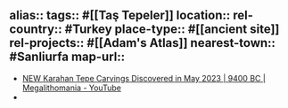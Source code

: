 alias::
tags:: #[[Taş Tepeler]]
location::
rel-country:: #Turkey
place-type:: #[[ancient site]]
rel-projects:: #[[Adam's Atlas]]
nearest-town:: #Sanliurfa
map-url::
-
- [NEW Karahan Tepe Carvings Discovered in May 2023 | 9400 BC | Megalithomania - YouTube](https://www.youtube.com/shorts/fql4N67rZ1E)
-
